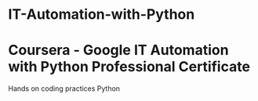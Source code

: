# IT-Automation-with-Python
# Coursera - Google IT Automation with Python Professional Certificate
Hands on coding practices
Python
